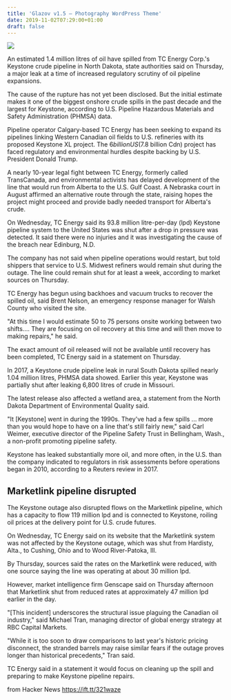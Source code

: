 ```yaml
---
title: 'Glazov v1.5 – Photography WordPress Theme'
date: 2019-11-02T07:29:00+01:00
draft: false
---
```


![](https://i.cbc.ca/1.5343567.1572561191!/fileImage/httpImage/image.jpg_gen/derivatives/16x9_620/keystone-pipeline-leak.jpg)  

An estimated 1.4 million litres of oil have spilled from TC Energy Corp.'s Keystone crude pipeline in North Dakota, state authorities said on Thursday, a major leak at a time of increased regulatory scrutiny of oil pipeline expansions.

The cause of the rupture has not yet been disclosed. But the initial estimate makes it one of the biggest onshore crude spills in the past decade and the largest for Keystone, according to U.S. Pipeline Hazardous Materials and Safety Administration (PHMSA) data.

Pipeline operator Calgary-based TC Energy has been seeking to expand its pipelines linking Western Canadian oil fields to U.S. refineries with its proposed Keystone XL project. The $6 billion US ($7.8 billion Cdn) project has faced regulatory and environmental hurdles despite backing by U.S. President Donald Trump.

A nearly 10-year legal fight between TC Energy, formerly called TransCanada, and environmental activists has delayed development of the line that would run from Alberta to the U.S. Gulf Coast. A Nebraska court in August affirmed an alternative route through the state, raising hopes the project might proceed and provide badly needed transport for Alberta's crude.

On Wednesday, TC Energy said its 93.8 million litre-per-day (lpd) Keystone pipeline system to the United States was shut after a drop in pressure was detected. It said there were no injuries and it was investigating the cause of the breach near Edinburg, N.D.

The company has not said when pipeline operations would restart, but told shippers that service to U.S. Midwest refiners would remain shut during the outage. The line could remain shut for at least a week, according to market sources on Thursday.

TC Energy has begun using backhoes and vacuum trucks to recover the spilled oil, said Brent Nelson, an emergency response manager for Walsh County who visited the site.

"At this time I would estimate 50 to 75 persons onsite working between two shifts.... They are focusing on oil recovery at this time and will then move to making repairs," he said.

The exact amount of oil released will not be available until recovery has been completed, TC Energy said in a statement on Thursday.

In 2017, a Keystone crude pipeline leak in rural South Dakota spilled nearly 1.04 million litres, PHMSA data showed. Earlier this year, Keystone was partially shut after leaking 6,800 litres of crude in Missouri.

The latest release also affected a wetland area, a statement from the North Dakota Department of Environmental Quality said.

"It \[Keystone\] went in during the 1990s. They've had a few spills ... more than you would hope to have on a line that's still fairly new," said Carl Weimer, executive director of the Pipeline Safety Trust in Bellingham, Wash., a non-profit promoting pipeline safety.

Keystone has leaked substantially more oil, and more often, in the U.S. than the company indicated to regulators in risk assessments before operations began in 2010, according to a Reuters review in 2017.

Marketlink pipeline disrupted
-----------------------------

The Keystone outage also disrupted flows on the Marketlink pipeline, which has a capacity to flow 119 million lpd and is connected to Keystone, roiling oil prices at the delivery point for U.S. crude futures.

On Wednesday, TC Energy said on its website that the Marketlink system was not affected by the Keystone outage, which was shut from Hardisty, Alta., to Cushing, Ohio and to Wood River-Patoka, Ill.

By Thursday, sources said the rates on the Marketlink were reduced, with one source saying the line was operating at about 30 million lpd.

However, market intelligence firm Genscape said on Thursday afternoon that Marketlink shut from reduced rates at approximately 47 million lpd earlier in the day.

"\[This incident\] underscores the structural issue plaguing the Canadian oil industry," said Michael Tran, managing director of global energy strategy at RBC Capital Markets.

"While it is too soon to draw comparisons to last year's historic pricing disconnect, the stranded barrels may raise similar fears if the outage proves longer than historical precedents," Tran said.

TC Energy said in a statement it would focus on cleaning up the spill and preparing to make Keystone pipeline repairs.

  
  
from Hacker News https://ift.tt/321waze